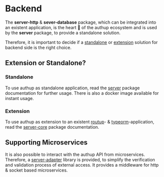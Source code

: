 # Backend

The **server-http** & **sever-database** package, which can be integrated into an existent application,
is the heart 🧡 of the authup ecosystem and is used by the **server** package, to provide a standalone solution. 

Therefore, it is important to decide if a [standalone](#standalone) or [extension](#extension) solution for backend side
is the right choice.

## Extension or Standalone?

### Standalone

To use authup as standalone application, read the [server](../../packages/server/index.md) package documentation for further usage.
There is also a docker image available for instant usage.

### Extension

To use authup as extension to an existent [routup](https://www.npmjs.com/package/routup)- & [typeorm](https://www.npmjs.com/package/typeorm)-application,
read the [server-core](../contributing/index.md) package documentation.

## Supporting Microservices

It is also possible to interact with the authup API from microservices.
Therefore, a [server-adapter](../development/javascript-adapter.md) library is provided,
to simplify the verification and validation process of external access.
It provides a middleware for http & socket based microservices.
